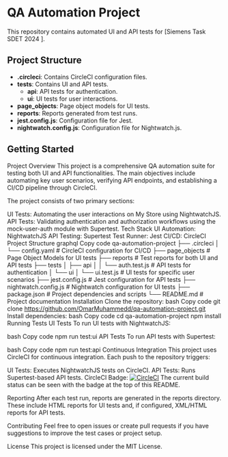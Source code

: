 # QA Automation Project

This repository contains automated UI and API tests for [Siemens Task SDET 2024 ].

## Project Structure

- **.circleci**: Contains CircleCI configuration files.
- **tests**: Contains UI and API tests.
  - **api**: API tests for authentication.
  - **ui**: UI tests for user interactions.
- **page_objects**: Page object models for UI tests.
- **reports**: Reports generated from test runs.
- **jest.config.js**: Configuration file for Jest.
- **nightwatch.config.js**: Configuration file for Nightwatch.js.

## Getting Started


Project Overview
This project is a comprehensive QA automation suite for testing both UI and API functionalities. The main objectives include automating key user scenarios, verifying API endpoints, and establishing a CI/CD pipeline through CircleCI.

The project consists of two primary sections:

UI Tests: Automating the user interactions on My Store using NightwatchJS.
API Tests: Validating authentication and authorization workflows using the mock-user-auth module with Supertest.
Tech Stack
UI Automation: NightwatchJS
API Testing: Supertest
Test Runner: Jest
CI/CD: CircleCI
Project Structure
graphql
Copy code
qa-automation-project
├── .circleci
│   └── config.yaml           # CircleCI configuration for CI/CD
├── page_objects               # Page Object Models for UI tests
├── reports                    # Test reports for both UI and API tests
├── tests
│   ├── api
│   │   └── auth.test.js       # API tests for authentication
│   └── ui
│       └── ui.test.js         # UI tests for specific user scenarios
├── jest.config.js             # Jest configuration for API tests
├── nightwatch.config.js       # Nightwatch configuration for UI tests
├── package.json               # Project dependencies and scripts
└── README.md                  # Project documentation
Installation
Clone the repository:
bash
Copy code
git clone https://github.com/OmarMuhammedd/qa-automation-project.git
Install dependencies:
bash
Copy code
cd qa-automation-project
npm install
Running Tests
UI Tests
To run UI tests with NightwatchJS:

bash
Copy code
npm run test:ui
API Tests
To run API tests with Supertest:

bash
Copy code
npm run test:api
Continuous Integration
This project uses CircleCI for continuous integration. Each push to the repository triggers:

UI Tests: Executes NightwatchJS tests on CircleCI.
API Tests: Runs Supertest-based API tests.
CircleCI Badge: 
[![CircleCI](https://dl.circleci.com/status-badge/img/gh/Omarmuhammedd/qa-automation-project/tree/main.svg?style=svg)](https://dl.circleci.com/status-badge/redirect/gh/Omarmuhammedd/qa-automation-project/tree/main)
The current build status can be seen with the badge at the top of this README.

Reporting
After each test run, reports are generated in the reports directory. These include HTML reports for UI tests and, if configured, XML/HTML reports for API tests.

Contributing
Feel free to open issues or create pull requests if you have suggestions to improve the test cases or project setup.

License
This project is licensed under the MIT License.
